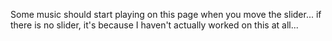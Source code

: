 Some music should start playing on this page when you move the slider... if there is no slider, it's because I haven't actually worked on this at all...
<div data-subtle-music-player="/music/shouldnthaveletmyselfwant.wav">
<div style="visibility: hidden;position:absolute;">
<iframe width="100%" height="300" scrolling="no" frameborder="no" allow="autoplay" src="https://w.soundcloud.com/player/?url=https%3A//api.soundcloud.com/tracks/1616334309&color=%23ff5500&auto_play=false&hide_related=true&show_comments=false&show_user=false&show_reposts=false&show_teaser=false&visual=true"></iframe><div style="font-size: 10px; color: #cccccc;line-break: anywhere;word-break: normal;overflow: hidden;white-space: nowrap;text-overflow: ellipsis; font-family: Interstate,Lucida Grande,Lucida Sans Unicode,Lucida Sans,Garuda,Verdana,Tahoma,sans-serif;font-weight: 100;"><a href="https://soundcloud.com/user-456979416" title="|]um¶sterƒiræday" target="_blank" style="color: #cccccc; text-decoration: none;">|]um¶sterƒiræday</a> · <a href="https://soundcloud.com/user-456979416/uss-ps21026" title="USS PS21026" target="_blank" style="color: #cccccc; text-decoration: none;">USS PS21026</a></div>
</div>
</div>
